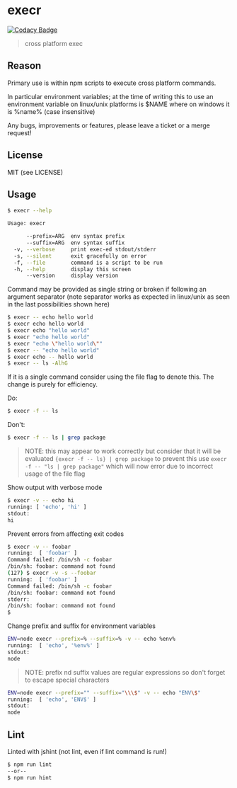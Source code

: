 
execr
===

[![Codacy Badge](https://www.codacy.com/project/badge/3d23c3bb4b064025a527c9898049d207)](https://www.codacy.com/app/tsu-complete/node-execr)

> cross platform exec

Reason
---

Primary use is within npm scripts to execute cross platform commands.

In particular environment variables; at the time of writing this to use
an environment variable on linux/unix platforms is $NAME where on windows
it is %name% (case insensitive)

Any bugs, improvements or features, please leave a ticket or a merge request!

License
---

MIT (see LICENSE)

Usage
---

```sh
$ execr --help

Usage: execr

      --prefix=ARG  env syntax prefix
      --suffix=ARG  env syntax suffix
  -v, --verbose     print exec-ed stdout/stderr
  -s, --silent      exit gracefully on error
  -f, --file        command is a script to be run
  -h, --help        display this screen
      --version     display version
```

Command may be provided as single string or broken
if following an argument separator (note separator
works as expected in linux/unix as seen in the
last possibilities shown here)

```sh
$ execr -- echo hello world
$ execr echo hello world
$ execr echo "hello world"
$ execr "echo hello world"
$ execr "echo \"hello world\""
$ execr -- "echo hello world"
$ execr echo -- hello world
$ execr -- ls -AlhG
```

If it is a single command consider using the file flag
to denote this.  The change is purely for efficiency.

Do:
```sh
$ execr -f -- ls
```

Don't:
```sh
$ execr -f -- ls | grep package
```

> NOTE: this may appear to work correctly but consider
>       that it will be evaluated `{execr -f -- ls} | grep package`
>       to prevent this use `execr -f -- "ls | grep package"`
>       which will now error due to incorrect usage of the file flag

Show output with verbose mode

```sh
$ execr -v -- echo hi
running: [ 'echo', 'hi' ]
stdout:
hi
```

Prevent errors from affecting exit codes

```sh
$ execr -v -- foobar
running:  [ 'foobar' ]
Command failed: /bin/sh -c foobar
/bin/sh: foobar: command not found
(127) $ execr -v -s --foobar
running:  [ 'foobar' ]
Command failed: /bin/sh -c foobar
/bin/sh: foobar: command not found
stderr:
/bin/sh: foobar: command not found
$
```

Change prefix and suffix for environment variables

```sh
ENV=node execr --prefix=% --suffix=% -v -- echo %env%
running:  [ 'echo', '%env%' ]
stdout:
node
```

> NOTE: prefix nd suffix values are regular expressions
        so don't forget to escape special characters

```sh
ENV=node execr --prefix="" --suffix="\\\$" -v -- echo "ENV\$"
running:  [ 'echo', 'ENV$' ]
stdout:
node
```

Lint
---

Linted with jshint (not lint, even if lint command is run!)

```sh
$ npm run lint
--or--
$ npm run hint
```

